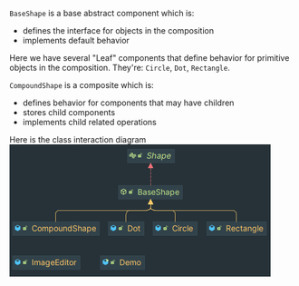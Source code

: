`BaseShape` is a base abstract component which is:

- defines the interface for objects in the composition
- implements default behavior

Here we have several "Leaf" components that define behavior for primitive objects in the composition.
They're: `Circle`, `Dot`, `Rectangle`.

`CompoundShape` is a composite which is:
- defines behavior for components that may have children
- stores child components
- implements child related operations

Here is the class interaction diagram 
![img.png](img.png)